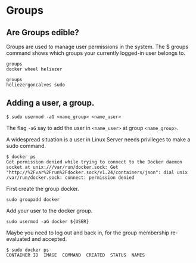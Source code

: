 # Groups 


## Are Groups edible?

Groups are used to manage user permissions in the system. 
The $ groups command shows which groups your currently logged-in user belongs to.

```
groups
docker wheel heliezer
```
```
groups
heliezergoncalves sudo
```

## Adding a user, a group.

`$ sudo usermod -aG <name_group> <name_user>`

The flag `-aG` say to add the user in `<name_user>` at group `<name_group>`. 

A widespread situation is a user in Linux Server needs privileges to make a sudo command. 

```
$ docker ps
Got permission denied while trying to connect to the Docker daemon socket at unix:///var/run/docker.sock: Get "http://%2Fvar%2Frun%2Fdocker.sock/v1.24/containers/json": dial unix /var/run/docker.sock: connect: permission denied

```
First create the group docker.

`sudo groupadd docker`


Add your user to the docker group.

`sudo usermod -aG docker ${USER}`

Maybe you need to log out and back in, for the group membership re-evaluated and accepted.

```
$ sudo docker ps
CONTAINER ID  IMAGE  COMMAND  CREATED  STATUS  NAMES
```



